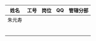 | 姓名   | 工号 | 岗位 | QQ   | 管辖分部 |
| ------ | ---- | ---- | ---- | -------- |
| 朱元寿 |      |      |      |          |
|        |      |      |      |          |
|        |      |      |      |          |
|        |      |      |      |          |
|        |      |      |      |          |
|        |      |      |      |          |
|        |      |      |      |          |
